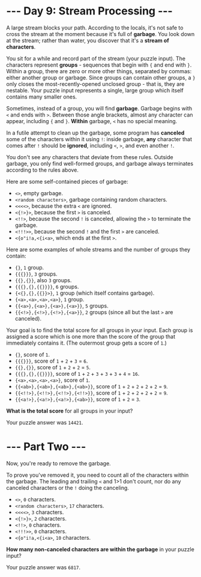 # --- Day 9: Stream Processing ---

A large stream blocks your path. According to the locals, it's not safe to
cross the stream at the moment because it's full of **garbage**. You look down
at the stream; rather than water, you discover that it's a **stream of
characters**.

You sit for a while and record part of the stream (your puzzle input). The
characters represent **groups** - sequences that begin with `{` and end with `}`.
Within a group, there are zero or more other things, separated by commas:
either another group or garbage. Since groups can contain other groups, a `}`
only closes the most-recently-opened unclosed group - that is, they are
nestable. Your puzzle input represents a single, large group which itself
contains many smaller ones.

Sometimes, instead of a group, you will find **garbage**. Garbage begins with
`<` and ends with `>`. Between those angle brackets, almost any character can
appear, including `{` and `}`. **Within** garbage, `<` has no special meaning.

In a futile attempt to clean up the garbage, some program has **canceled** some
of the characters within it using `!`: inside garbage, **any** character that
comes after `!` should be **ignored**, including `<`, `>`, and even another
`!`.

You don't see any characters that deviate from these rules. Outside garbage,
you only find well-formed groups, and garbage always terminates according to
the rules above.

Here are some self-contained pieces of garbage:

* `<>`, empty garbage.
* `<random characters>`, garbage containing random characters.
* `<<<<>`, because the extra `<` are ignored.
* `<{!>}>`, because the first `>` is canceled.
* `<!!>`, because the second `!` is canceled, allowing the `>` to terminate the
  garbage.
* `<!!!>>`, because the second `!` and the first `>` are canceled.
* `<{o"i!a,<{i<a>`, which ends at the first `>`.

Here are some examples of whole streams and the number of groups they contain:

* `{}`, `1` group.
* `{{{}}}`, `3` groups.
* `{{},{}}`, also `3` groups.
* `{{{},{},{{}}}}`, `6` groups.
* `{<{},{},{{}}>}`, `1` group (which itself contains garbage).
* `{<a>,<a>,<a>,<a>}`, `1` group.
* `{{<a>},{<a>},{<a>},{<a>}}`, `5` groups.
* `{{<!>},{<!>},{<!>},{<a>}}`, `2` groups (since all but the last `>` are
  canceled).

Your goal is to find the total score for all groups in your input. Each group
is assigned a score which is one more than the score of the group that
immediately contains it. (The outermost group gets a score of `1`.)

* `{}`, score of `1`.
* `{{{}}}`, score of `1` + `2` + `3` = `6`.
* `{{},{}}`, score of `1` + `2` + `2` = `5`.
* `{{{},{},{{}}}}`, score of `1` + `2` + `3` + `3` + `3` + `4` = `16`.
* `{<a>,<a>,<a>,<a>}`, score of `1`.
* `{{<ab>},{<ab>},{<ab>},{<ab>}}`, score of `1` + `2` + `2` + `2` + `2` = `9`.
* `{{<!!>},{<!!>},{<!!>},{<!!>}}`, score of `1` + `2` + `2` + `2` + `2` = `9`.
* `{{<a!>},{<a!>},{<a!>},{<ab>}}`, score of `1` + `2` = `3`.

**What is the total score** for all groups in your input?

Your puzzle answer was `14421`.

# --- Part Two ---

Now, you're ready to remove the garbage.

To prove you've removed it, you need to count all of the characters within the
garbage. The leading and trailing `<` and 1>1 don't count, nor do any canceled
characters or the `!` doing the canceling.

* `<>`, `0` characters.
* `<random characters>`, `17` characters.
* `<<<<>`, `3` characters.
* `<{!>}>`, `2` characters.
* `<!!>`, `0` characters.
* `<!!!>>`, `0` characters.
* `<{o"i!a,<{i<a>`, `10` characters.

**How many non-canceled characters are within the garbage** in your puzzle
input?

Your puzzle answer was `6817`.
